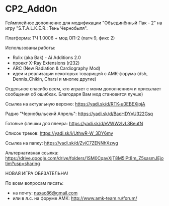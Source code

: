 # CP2_AddOn
Геймплейное дополнение для модификации "Объединённый Пак - 2" на игру "S.T.A.L.K.E.R.: Тень Чернобыля".

Платформа: ТЧ 1.0006 + мод ОП-2 (патч 9, фикс 2)

Использованы работы:

- Rulix (aka Bak) - Ai Additions 2.0
- проект X-Ray Extensions (r232)
- ARC (New Radiation & Cardiography Mod)
- идеи и реализации некоторых товарищей с АМК-форума (dsh, Dennis_Chikin, Charsi и многие другие)

Отдельное спасибо всем, кто играет с моим дополнением и присылает сообщения об ошибках. Благодаря Вам мод становится лучше)

Ссылка на актуальную версию: https://yadi.sk/d/RTK-u0EBEXipjA

Радио "Чернобыльский Апрель": https://yadi.sk/d/BaoHDYvU322Gsq

Готовые флешки для плеера: https://yadi.sk/d/eVWWzlvL3BeufN

Список треков: https://yadi.sk/i/UthwR-W_3DY6my


Ссылка на папку: https://yadi.sk/d/ZviC7ZENNhXzwg

Альтернативная ссылка:  https://drive.google.com/drive/folders/1SM0CqavXjT8M5lPt8m_Z5sasmJEjotim?usp=sharing


НОВАЯ ИГРА ОБЯЗАТЕЛЬНА!

По всем вопросам писать:

- на почту: naxac86@gmail.com
- или в л.с. на форуме AMK: http://www.amk-team.ru/forum/
